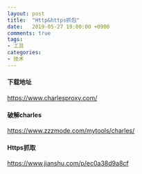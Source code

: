 ```yaml
---
layout: post
title:  "Http&https抓包"
date:   2019-05-27 19:00:00 +0900
comments: true
tags:
- 工具
categories:
- 技术
---
```


#### 下载地址
<https://www.charlesproxy.com/>

#### 破解charles
<https://www.zzzmode.com/mytools/charles/>

#### Https抓取
<https://www.jianshu.com/p/ec0a38d9a8cf>
